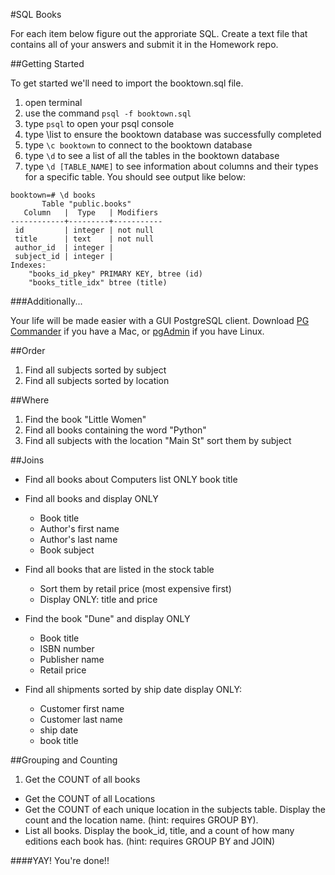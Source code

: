 #SQL Books

For each item below figure out the approriate SQL. Create a text file that contains all of your answers and submit it in the Homework repo.

##Getting Started

To get started we'll need to import the booktown.sql file.

1. open terminal
2. use the command `psql -f booktown.sql`
3. type `psql` to open your psql console
4. type \list to ensure the booktown database was successfully completed
5. type `\c booktown` to connect to the booktown database
6. type `\d` to see a list of all the tables in the booktown database
7. type `\d [TABLE_NAME]` to see information about columns and their types for a specific table. You should see output like below:

```
booktown=# \d books
       Table "public.books"
   Column   |  Type   | Modifiers 
------------+---------+-----------
 id         | integer | not null
 title      | text    | not null
 author_id  | integer | 
 subject_id | integer | 
Indexes:
    "books_id_pkey" PRIMARY KEY, btree (id)
    "books_title_idx" btree (title)
```

###Additionally...

Your life will be made easier with a GUI PostgreSQL client. Download [PG Commander](https://eggerapps.at/pgcommander/) if you have a Mac, or [pgAdmin](http://www.pgadmin.org/) if you have Linux.

##Order
1. Find all subjects sorted by subject
2. Find all subjects sorted by location

##Where
1. Find the book "Little Women"
2. Find all books containing the word "Python"
3. Find all subjects with the location "Main St" sort them by subject


##Joins

* Find all books about Computers list ONLY book title

* Find all books and display ONLY
	* Book title
	* Author's first name
	* Author's last name
	* Book subject

* Find all books that are listed in the stock table
	* Sort them by retail price (most expensive first)
	* Display ONLY: title and price

* Find the book "Dune" and display ONLY
	* Book title
	* ISBN number
	* Publisher name
	* Retail price

* Find all shipments sorted by ship date display ONLY:
	* Customer first name
	* Customer last name
	* ship date
	* book title

##Grouping and Counting

1. Get the COUNT of all books
* Get the COUNT of all Locations
* Get the COUNT of each unique location in the subjects table. Display the count and the location name. (hint: requires GROUP BY).
* List all books. Display the book_id, title, and a count of how many editions each book has. (hint: requires GROUP BY and JOIN)



####YAY! You're done!!
